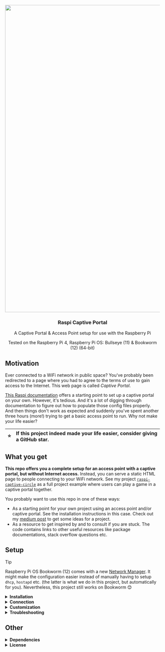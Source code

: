 <p align="center">
  <img src="https://user-images.githubusercontent.com/37160523/164785388-abe36954-6b33-4b1d-a001-46072f68cb99.svg" width="1000px" />
  
  <h3 align="center">Raspi Captive Portal</h3>
  <p align="center">A Captive Portal & Access Point setup for use with the Raspberry Pi</p>
  <p align="center">Tested on the Raspberry Pi 4, Raspberry Pi OS: Bullseye (11) & Bookworm (12) (64-bit)</p>
</p>


## Motivation

Ever connected to a WiFi network in public space? You've probably been redirected to a page where you had to agree to the terms of use to gain access to the Internet. This web page is called *Captive Portal*.

[This Raspi documentation](https://www.raspberrypi.com/documentation/computers/configuration.html#setting-up-a-routed-wireless-access-point) offers a starting point to set up a captive portal on your own. However, it's tedious. And it's a lot of digging through documentation to figure out how to populate those config files properly. And then things don't work as expected and suddenly you've spent another three hours (more!) trying to get a basic access point to run. Why not make your life easier?

| :star:   | If this project indeed made your life easier, consider giving a GitHub star. |
|---------------|:-------------------------|

## What you get

**This repo offers you a complete setup for an access point with a captive portal, but without Internet access.** Instead, you can serve a static HTML page to people connecting to your WiFi network. See my project [`raspi-captive-circle`](https://github.com/Splines/raspi-captive-circle) as a full project example where users can play a game in a captive portal together.

You probably want to use this repo in one of these ways:

- As a starting point for your own project using an access point and/or captive portal. See the installation instructions in this case. Check out my [medium post](https://dominicplein.medium.com/captive-portal-access-point-on-the-raspberry-pi-easy-setup-28a9bf72e998) to get some ideas for a project.
- As a resource to get inspired by and to consult if you are stuck. The code contains links to other useful resources like package documentations, stack overflow questions etc.

## Setup

> [!tip]
> Raspberry Pi OS Bookworm (12) comes with a new [Network Manager](https://www.raspberrypi.com/documentation/computers/configuration.html#configuring-networking). It might make the configuration easier instead of manually having to setup `dhcp`, `hostapd` etc. (the latter is what we do in this project, but automatically for you). Nevertheless, this project still works on Bookworm 😊

<details>
  <summary><strong>Installation</strong></summary>

  If you connect to the Raspberry Pi from remote, make sure to do so via Ethernet an NOT via WiFi as the setup script will create its own WiFi network and thus you won't be connected anymore (and maybe even lock yourself out of your Raspi). Python is installed by default on a Raspberry Pi, so clone this repository and execute the script via:

  <sub>Note that the script needs to run as sudo user. Make sure that you agree with the commands executed beforehand by looking into the `.sh` scripts in the folder `access-point/`.</sub>

  ```
  git clone https://github.com/Splines/raspi-captive-portal.git
  cd ./raspi-captive-portal/
  sudo python setup.py
  ```

</details>

<details>
  <summary><strong>Connection</strong></summary>

  After the installation, you should be able to connect to the new WiFi network called `Splines Raspi AP` using the password `splinesraspi`. You should be redirected to a static welcome page. If you open a "normal" browser, type in any http URL (http**s** URLs are not working) and you should also get redirected to the static page. The URL is supposed to read `splines.portal` (but visiting any URL should redirect there). From here on you can build your custom captive portal webpage by customizing the code in the `server` folder of this project.

</details>


<details>
  <summary><strong>Customization</strong></summary>

  To customize the WiFi SSID, password and the like, simply change the respective key-value pairs in the config files inside the folder `access-point/`. Then launch the setup script again to apply the changes (`sudo python setup.py`). Furthermore, you can adjust server settings in the file `server/src/server.ts`.

  Some default values:

  - static ip for the raspi: `192.168.4.1/24`
  - using `wlan0` as interface
  - WiFi: SSID: `Splines Raspi AP`, password: `splinesraspi`,
    <br>country code: `DE` (change if you are not in Germany)
  - Server: port: `3000` (all request on port 80 (http) get redirected to this port), host name: `splines.portal`

</details>


<details>
    <summary><strong>Troubleshooting</strong></summary>

If this first assistance does not help, feel free to open a new issue.

🎈 **I can't connect to the `Splines Raspi AP` WiFi or get thrown out**

Double check that you've entered the correct password: `splinesraspi`. Also, the Raspberry Pi won't provide Internet access to you, it will just serve a static HTML page as captive portal. This is why you might get thrown out of the WiFi network. If this is the case, there is usually an option to "Use this network without Internet access" (or the like). It might also help to disable mobile data.

🎈 **How can I use a "normal" browser when I have to click "Cancel" in the captive portal?**

The Raspberry Pi serves as Access Point and does not provide Internet access to you. Therefore on the captive portal you might have to click "cancel" (e.g. on iOS) and then "Use this network without Internet access" (or the like). After that, you can open any "real" browser on your phone, e.g. Chrome, Firefox, Safari (and so forth), and go to the website `splines.portal` (any other website should redirect you to this page).

🎈 **I don't see the `Splines Raspi AP` WiFi network**

Make sure that everything worked fine in the installation script. Check the output of hostapd (host access point daemon); has it started correctly?

```bash
sudo systemctl status hostapd
```

If it failed try to restart it:

```bash
sudo systemctl restart hostapd
```

If this fails, make sure that [`./access-point/hostapd.conf`](./access-point/hostapd.conf) has the correct country code set for the country you are located in. If you modify this, you have to run the setup script again afterwards (`sudo python setup.py`) (like for any modification of the config files of this project). If this does not help, you might have to set the country code manually by means of `sudo raspi-config`, see [issue #12](https://github.com/Splines/raspi-captive-portal/issues/12).

And last but not least, sometimes reboots work wonders:

```bash
sudo restart
```

🎈 **I see the `Splines Raspi AP` WiFi network, but the web page doesn't show up**

Access the URL `splines.portal` in your browser. Also make sure that the server serving the static HTML pages is up and running:

```bash
sudo systemctl status access-point-server
```

The output should contain this line: "⚡ Raspberry Pi Server listening on port 3000". Any error here? Try to restart the service:

```bash
sudo systemctl restart access-point-server
```


</details>


## Other

<details>
  <summary><strong>Dependencies</strong></summary>
  This project was developed and tested on the Raspberry Pi 4, Raspberry Pi OS: Bullseye (11) & Bookworm (12) (64-bit).

  These are the principal dependencies used in this project:

  *Captive Portal*
  - `dhcpcd`:  DHCP server (automatically assign IP addresses to clients)
  - `hostapd`: Access Point (AP)
  - `dnsmasq`: DNS server (name resolution)
  - `netfilter-persistent` & `iptables-persistent`: Save firewall rules and restore them when the Raspberry Pi boots

  *Node.js Server*
  - `express` 

</details>

<details>
    <summary><strong>License</strong></summary>

This program is licensed with the very permissive MIT license, see the [LICENSE file](https://github.com/Splines/raspi-captive-portal/blob/main/LICENSE) for details. As this is only a small project, I don't require you to include the license header in every source file. However, you must include a copyright notice in your project, that is, link back to this project, e.g. in this way:

> [Captive Portal & Access Point setup](https://github.com/Splines/raspi-captive-portal) - Copyright (c) Splines

Any questions regarding the license? [This FAQ](https://www.tawesoft.co.uk/kb/article/mit-license-faq) might help.

The logo of this project is exempt from the MIT license and you must *not* use it in any of your work. Icons used in the logo are bought from thenounproject.com ([1](https://thenounproject.com/icon/raspberry-pi-1109535/) and [2](https://thenounproject.com/icon/wifi-170991/)).

</details>
